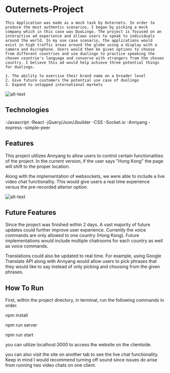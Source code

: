 # Outernets-Project 
    This Application was made as a mock task by Outernets. In order to produce the most authentic scenarios, I began by picking a mock company which in this case was DuoLingo. The project is focused on an interactive ad experience and allows users to speak to individuals around the world. In my use case scenario, the applications would exist in high traffic areas around the globe using a display with a camera and microphone. Users would then be given options to choose from different countries and use duolingo to practice speaking the chosen countrie's language and converse with strangers from the chosen country. I believe this ad would help achieve three potential things for duolingo. 

    1. The ability to exercise their brand name on a broader level
    2. Give future customers the potential use case of duolingo
    3. Expand to untapped international markets

 ![alt-text](https://imgur.com/11Hu6ny)

## Technologies
-Javascript
-React
-jQuery/Json/Jbuilder 
-CSS
-Socket.io
-Annyang 
-express
-simple-peer

## Features 

This project utilizes Annyang to allow users to control certain functionalities of the project. In the current version, if the user says "Hong Kong" the page will shift to the proper location.

Along with the implementation of websockets, we were able to include a live video chat functionality. This would give users a real time experience versus the pre-recorded alterior option.

![alt-text](https://imgur.com/5VTz75Y)

## Future Features 

Since the project was finished within 2 days. A vast majority of future updates could further improve user experience. Currently the voice commands are only allowed to one country (Hong Kong). Future implementations would include multiple chatrooms for each country as well as voice commands. 

Translations could also be updated to real time. For example, using Google Translate API along with Annyang would allow users to pick phrases that they would like to say instead of only picking and choosing from the given phrases. 

## How To Run 

First, within the project directory, in terminal, run the following commands in order. 

npm install 

npm run server

npm run start 

you can utilize localhost:3000 to access the website on the clientside.

you can also visit the site on another tab to see the live chat functionality. Keep in mind I would recommend turning off sound since issues do arise from running two video chats on one client. 
